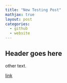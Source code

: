 ```yaml
--- 
title: "New Testing Post"
mathjax: true
layout: post
categories: 
  - github
  - website
---
```


## Header goes here

other text.

[link](https://itso.hkust.edu.hk/student-hotlinks/)
